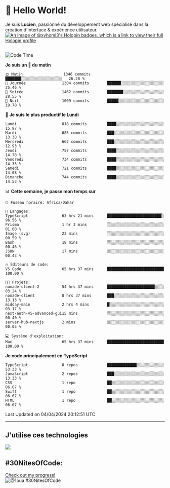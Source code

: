 # 👋 Hello World!

Je suis **Lucien**, passionné du développement web spécialisé dans la création d'interface & expérience utilisateur.
[![An image of @xyhomi3's Holopin badges, which is a link to view their full Holopin profile](https://holopin.me/xyhomi3)](https://holopin.io/@xyhomi3)

##

<!--START_SECTION:waka-->
![Code Time](http://img.shields.io/badge/Code%20Time-838%20hrs%2057%20mins-blue)

**Je suis un 🐤 du matin** 

```text
🌞 Matin                  1346 commits        ███████░░░░░░░░░░░░░░░░░░   26.28 % 
🌆 Journée                1304 commits        ██████░░░░░░░░░░░░░░░░░░░   25.46 % 
🌃 Soirée                 1462 commits        ███████░░░░░░░░░░░░░░░░░░   28.55 % 
🌙 Nuit                   1009 commits        █████░░░░░░░░░░░░░░░░░░░░   19.70 % 
```
📅 **Je suis le plus productif le Lundi** 

```text
Lundi                    818 commits         ████░░░░░░░░░░░░░░░░░░░░░   15.97 % 
Mardi                    685 commits         ███░░░░░░░░░░░░░░░░░░░░░░   13.38 % 
Mercredi                 662 commits         ███░░░░░░░░░░░░░░░░░░░░░░   12.93 % 
Jeudi                    757 commits         ████░░░░░░░░░░░░░░░░░░░░░   14.78 % 
Vendredi                 734 commits         ████░░░░░░░░░░░░░░░░░░░░░   14.33 % 
Samedi                   721 commits         ████░░░░░░░░░░░░░░░░░░░░░   14.08 % 
Dimanche                 744 commits         ████░░░░░░░░░░░░░░░░░░░░░   14.53 % 
```


📊 **Cette semaine, je passe mon temps sur** 

```text
🕑︎ Fuseau horaire: Africa/Dakar

💬 Langages: 
TypeScript               63 hrs 21 mins      ████████████████████████░   96.56 % 
Prisma                   1 hr 3 mins         ░░░░░░░░░░░░░░░░░░░░░░░░░   01.60 % 
Image (svg)              23 mins             ░░░░░░░░░░░░░░░░░░░░░░░░░   00.59 % 
Bash                     18 mins             ░░░░░░░░░░░░░░░░░░░░░░░░░   00.46 % 
JSON                     17 mins             ░░░░░░░░░░░░░░░░░░░░░░░░░   00.43 % 

🔥 Éditeurs de code: 
VS Code                  65 hrs 37 mins      █████████████████████████   100.00 % 

🐱‍💻 Projets: 
nomade-client-2          54 hrs 37 mins      █████████████████████░░░░   83.24 % 
nomade-client            8 hrs 37 mins       ███░░░░░░░░░░░░░░░░░░░░░░   13.13 % 
midday-main              2 hrs 4 mins        █░░░░░░░░░░░░░░░░░░░░░░░░   03.17 % 
next-auth-v5-advanced-gui15 mins             ░░░░░░░░░░░░░░░░░░░░░░░░░   00.40 % 
server-hub-nextjs        2 mins              ░░░░░░░░░░░░░░░░░░░░░░░░░   00.05 % 

💻 Système d'exploitation: 
Mac                      65 hrs 37 mins      █████████████████████████   100.00 % 
```

**Je code principalement en TypeScript** 

```text
TypeScript               8 repos             █████████████░░░░░░░░░░░░   53.33 % 
JavaScript               2 repos             ███░░░░░░░░░░░░░░░░░░░░░░   13.33 % 
CSS                      1 repo              ██░░░░░░░░░░░░░░░░░░░░░░░   06.67 % 
Swift                    1 repo              ██░░░░░░░░░░░░░░░░░░░░░░░   06.67 % 
HTML                     1 repo              ██░░░░░░░░░░░░░░░░░░░░░░░   06.67 % 
```




 Last Updated on 04/04/2024 20:12:51 UTC
<!--END_SECTION:waka-->
---

## J'utilise ces technologies

<p align="left">
  <a href="https://skillicons.dev">
    <img src="https://skillicons.dev/icons?i=ts,js,md,scss,tailwind,react,redux,docker,express,astro,vite,nextjs,vercel,figma,ableton" />
  </a>
</p>

## #30NitesOfCode:
  [Check out my progress!](https://www.codedex.io/@1oua/30-nites-of-code)  
  ![@1oua #30NitesOfCode](https://www.codedex.io/api/petStatus?user=1oua)
